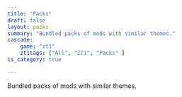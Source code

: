 ```yaml
---
title: "Packs"
draft: false
layout: packs
summary: "Bundled packs of mods with similar themes."
cascade:
    game: "zt1"
    zt1tags: ["All", "ZT1", "Packs" ]
is_category: true

---
```


Bundled packs of mods with similar themes.